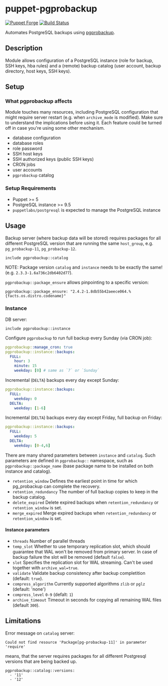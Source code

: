 # puppet-pgprobackup

[![Puppet
Forge](http://img.shields.io/puppetforge/v/deric/pgprobackup.svg)](https://forge.puppet.com/modules/deric/pgprobackup) [![Build Status](https://img.shields.io/github/workflow/status/deric/puppet-pgprobackup/Static%20&%20Spec%20Tests/master)](https://github.com/deric/puppet-pgprobackup/actions?query=branch%3Amaster)



Automates PostgreSQL backups using [pgprobackup](https://postgrespro.github.io/pg_probackup/).

## Description

Module allows configuration of a PostgreSQL instance (role for backup, SSH keys, hba rules) and a (remote) backup catalog (user account, backup directory, host keys, SSH keys).

## Setup

### What pgprobackup affects

Module touches many resources, including PostgreSQL configuration that might require server restart (e.g. when `archive_mode` is modified). Make sure to understand the implications before using it. Each feature could be turned off in case you're using some other mechanism.

 - database configuration
 - database roles
 - role password
 - SSH host keys
 - SSH authorized keys (public SSH keys)
 - CRON jobs
 - user accounts
 - `pgprobackup` catalog

### Setup Requirements

 - Puppet >= 5
 - PostgreSQL instance >= 9.5
 - `puppetlabs/postgresql` is expected to manage the PostgreSQL instance

## Usage

Backup server (where backup data will be stored) requires packages for all different PostgreSQL version that are running the same `host_group`, e.g. `pg_probackup-11`, `pg_probackup-12`.
```puppet
include pgprobackup::catalog
```
NOTE: Package version `catalog` and `instance` needs to be exactly the same! (e.g. `2.3.3-1.6a736c2db6402d77`).

`pgprobackup::package_ensure` allows pinpointing to a specific version:
```puppet
pgprobackup::package_ensure: "2.4.2-1.8db55b42aeece064.%{facts.os.distro.codename}"
```

### Instance

DB server:
```puppet
include pgprobackup::instance
```
Configure `pgprobackup` to run full backup every Sunday (via CRON job):
```yaml
pgprobackup::manage_cron: true
pgprobackup::instance::backups:
  FULL:
    hour: 3
    minute: 15
    weekday: [0] # same as `7` or `Sunday`
```
Incremental (`DELTA`) backups every day except Sunday:
```yaml
pgprobackup::instance::backups:
  FULL:
    weekday: 0
  DELTA:
    weekday: [1-6]
```

Incremental (`DELTA`) backups every day except Friday, full backup on Friday:
```yaml
pgprobackup::instance::backups:
  FULL:
    weekday: 5
  DELTA:
    weekday: [0-4,6]
```

There are many shared parameters between `instance` and `catalog`. Such parameters are defined in `pgprobackup::` namespace, such as `pgprobackup::package_name` (base package name to be installed on both instance and catalog).

 * `retention_window` Defines the earliest point in time for which pg_probackup can complete the recovery.
 * `retention_redundancy` The number of full backup copies to keep in the backup catalog.
 * `delete_expired` Delete expired backups when `retention_redundancy` or `retention_window` is set.
 * `merge_expired` Merge expired backups when `retention_redundancy` or `retention_window` is set.

#### Instance parameters

  * `threads` Number of parallel threads
  * `temp_slot` Whether to use temporary replication slot, which should guarantee that WAL won't be removed from primary server. In case of backup failure the slot will be removed (default `false`).
  * `slot` Specifies the replication slot for WAL streaming. Can't be used together with `archive_wal=true`.
  * `validate` Validate backup consistency after backup completition (default: `true`).
  * `compress_algorithm` Currently supported algorithms `zlib` or `pglz` (default: 'none')
  * `compress_level` `0-9` (defalt: `1`)
  * `archive_timeout` Timeout in seconds for copying all remaining WAL files (default `300`).


## Limitations

Error message on `catalog` server:
```
Could not find resource 'Package[pg-probackup-11]' in parameter 'require'
```

means, that the server requires packages for all different Postgresql versions that are being backed up.
```
pgprobackup::catalog::versions:
  - '11'
  - '12'
```